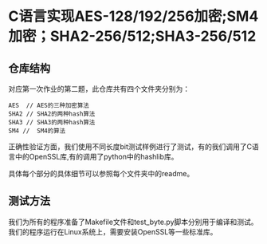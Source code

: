 # C语言实现AES-128/192/256加密;SM4加密；SHA2-256/512;SHA3-256/512

## 仓库结构
对应第一次作业的第二题，此仓库共有四个文件夹分别为：
```
AES  // AES的三种加密算法
SHA2 // SHA2的两种hash算法
SHA3 // SHA3的两种hash算法
SM4 //  SM4的算法
```
正确性验证方面，我们使用不同长度bit测试样例进行了测试，有的我们调用了C语言中的OpenSSL库,有的调用了python中的hashlib库。

具体每个部分的具体细节可以参照每个文件夹中的readme。

## 测试方法
我们为所有的程序准备了Makefile文件和test_byte.py脚本分别用于编译和测试。我们的程序运行在Linux系统上，需要安装OpenSSL等一些标准库。